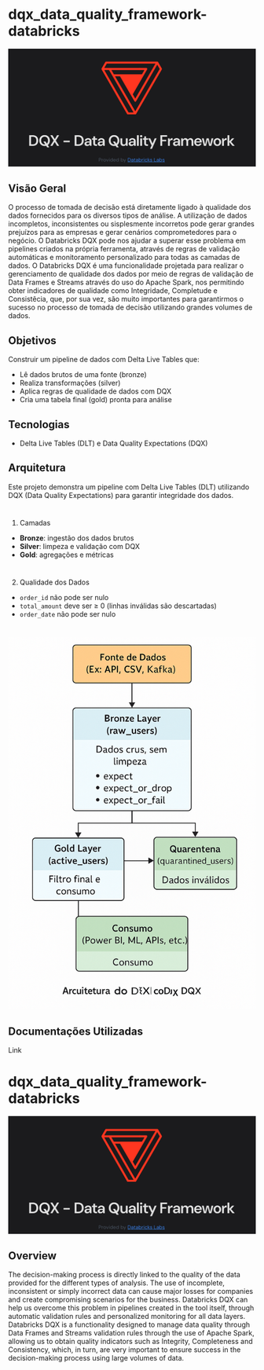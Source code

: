 # dqx_data_quality_framework-databricks

![alt text](cover.png)

## Visão Geral
O processo de tomada de decisão está diretamente ligado à qualidade dos dados fornecidos para os diversos tipos de análise. A utilização de dados incompletos, inconsistentes ou sisplesmente incorretos pode gerar grandes prejuízos para as empresas e gerar cenários comprometedores para o negócio.
O Databricks DQX pode nos ajudar a superar esse problema em pipelines criados na própria ferramenta, através de regras de validação automáticas e monitoramento personalizado para todas as camadas de dados.
O Databricks DQX é uma funcionalidade projetada para realizar o gerenciamento de qualidade dos dados por meio de regras de validação de Data Frames e Streams através do uso do Apache Spark, nos permitindo obter indicadores de qualidade como Integridade, Completude e Consistêcia, que, por sua vez, são muito importantes para garantirmos o sucesso no processo de tomada de decisão utilizando grandes volumes de dados.
## Objetivos
Construir um pipeline de dados com Delta Live Tables que:
- Lê dados brutos de uma fonte (bronze)
- Realiza transformações (silver)
- Aplica regras de qualidade de dados com DQX
- Cria uma tabela final (gold) pronta para análise
## Tecnologias
- Delta Live Tables (DLT) e Data Quality Expectations (DQX)
## Arquitetura
Este projeto demonstra um pipeline com Delta Live Tables (DLT) utilizando DQX (Data Quality Expectations) para garantir integridade dos dados.
#
1. Camadas
- **Bronze**: ingestão dos dados brutos
- **Silver**: limpeza e validação com DQX
- **Gold**: agregações e métricas
#
2. Qualidade dos Dados
- `order_id` não pode ser nulo
- `total_amount` deve ser ≥ 0 (linhas inválidas são descartadas)
- `order_date` não pode ser nulo
#
![alt text](architecture.png)

## Documentações Utilizadas
Link
#
#
#
# dqx_data_quality_framework-databricks

![alt text](cover.png)

## Overview
The decision-making process is directly linked to the quality of the data provided for the different types of analysis. The use of incomplete, inconsistent or simply incorrect data can cause major losses for companies and create compromising scenarios for the business.
Databricks DQX can help us overcome this problem in pipelines created in the tool itself, through automatic validation rules and personalized monitoring for all data layers.
Databricks DQX is a functionality designed to manage data quality through Data Frames and Streams validation rules through the use of Apache Spark, allowing us to obtain quality indicators such as Integrity, Completeness and Consistency, which, in turn, are very important to ensure success in the decision-making process using large volumes of data.